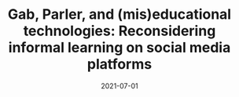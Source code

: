 ---
types: ["publication"]
date: 2021-07-01
layout: publication
publication_types: "journal"
title: "Gab, Parler, and (mis)educational technologies: Reconsidering informal learning on social media platforms"
co-authors: ["Dan Krutka","Shannon Oltmann"]
outlets: ["Journal of Applied Instructional Design"]
projects: ["far-right social media and education"]
topics: ["social media","informal learning","far-right social media","critical educational technology"]
methods: ["non-empirical"]
link: "/2021-Greenhalgh-et-al-Gab-edtech.pdf"
link_type: "PDF" 
summary: "'Alternative' social media platforms like Parler and Gab—on which hate speech and conspiracy theories often exist unchecked—present an opportunity for instructional designers and other education professionals to revisit assumptions about informal learning on social media. Employing a conceptual framework that distinguishes education from miseducation, we use these controversial platforms to argue that educators should more fully consider: 1) the miseducation happening in learning spaces, 2) how the design of educational technologies may amplify miseducation, and 3) the importance that formal education resist miseducation."
citation: '<strong>Greenhalgh</strong>, S. P., Krutka, D., & Oltmann, S. M. (2021). Gab, Parler, and (mis)educational technologies: Reconsidering informal learning on social media platforms. <em>Journal of Applied Instructional Design</em>, <em>10</em>(3). <a href="https://doi.org/10.51869/103/sgdkso">https://doi.org/10.51869/103/sgdkso</a>'
---